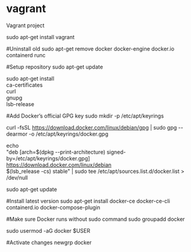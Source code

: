 # vagrant
Vagrant project

sudo apt-get install vagrant

#Uninstall old
sudo apt-get remove docker docker-engine docker.io containerd runc

#Setup repository
sudo apt-get update

sudo apt-get install \
    ca-certificates \
    curl \
    gnupg \
    lsb-release

#Add Docker’s official GPG key
sudo mkdir -p /etc/apt/keyrings

curl -fsSL https://download.docker.com/linux/debian/gpg | sudo gpg --dearmor -o /etc/apt/keyrings/docker.gpg


echo \
  "deb [arch=$(dpkg --print-architecture) signed-by=/etc/apt/keyrings/docker.gpg] https://download.docker.com/linux/debian \
  $(lsb_release -cs) stable" | sudo tee /etc/apt/sources.list.d/docker.list > /dev/null

sudo apt-get update

#Install latest version
sudo apt-get install docker-ce docker-ce-cli containerd.io docker-compose-plugin

#Make sure Docker runs without sudo command
sudo groupadd docker

sudo usermod -aG docker $USER

#Activate changes
newgrp docker

